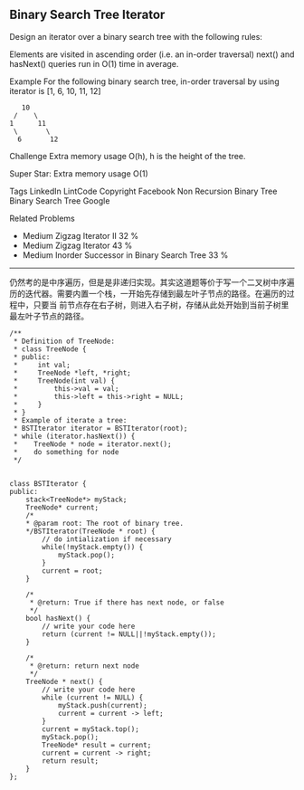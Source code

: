 ## Binary Search Tree Iterator  ##

Design an iterator over a binary search tree with the following rules:

Elements are visited in ascending order (i.e. an in-order traversal)
next() and hasNext() queries run in O(1) time in average.

Example
For the following binary search tree, in-order traversal by using iterator is [1, 6, 10, 11, 12]

	   10
	 /    \
	1      11
	 \       \
	  6       12
Challenge 
Extra memory usage O(h), h is the height of the tree.

Super Star: Extra memory usage O(1)

Tags 
LinkedIn LintCode Copyright Facebook Non Recursion Binary Tree Binary Search Tree Google

Related Problems 

- Medium Zigzag Iterator II 32 %
- Medium Zigzag Iterator 43 %
- Medium Inorder Successor in Binary Search Tree 33 %

----------
仍然考的是中序遍历，但是是非递归实现。其实这道题等价于写一个二叉树中序遍历的迭代器。需要内置一个栈，一开始先存储到最左叶子节点的路径。在遍历的过程中，只要当 前节点存在右子树，则进入右子树，存储从此处开始到当前子树里最左叶子节点的路径。

	/**
	 * Definition of TreeNode:
	 * class TreeNode {
	 * public:
	 *     int val;
	 *     TreeNode *left, *right;
	 *     TreeNode(int val) {
	 *         this->val = val;
	 *         this->left = this->right = NULL;
	 *     }
	 * }
	 * Example of iterate a tree:
	 * BSTIterator iterator = BSTIterator(root);
	 * while (iterator.hasNext()) {
	 *    TreeNode * node = iterator.next();
	 *    do something for node
	 */
	
	
	class BSTIterator {
	public:
	    stack<TreeNode*> myStack;
	    TreeNode* current;
	    /*
	    * @param root: The root of binary tree.
	    */BSTIterator(TreeNode * root) {
	        // do intialization if necessary
	        while(!myStack.empty()) {
	            myStack.pop();
	        }
	        current = root;
	    }
	
	    /*
	     * @return: True if there has next node, or false
	     */
	    bool hasNext() {
	        // write your code here
	        return (current != NULL||!myStack.empty());
	    }
	
	    /*
	     * @return: return next node
	     */
	    TreeNode * next() {
	        // write your code here
	        while (current != NULL) {
	            myStack.push(current);
	            current = current -> left;
	        }
	        current = myStack.top();
	        myStack.pop();
	        TreeNode* result = current;
	        current = current -> right;
	        return result;
	    }
	};